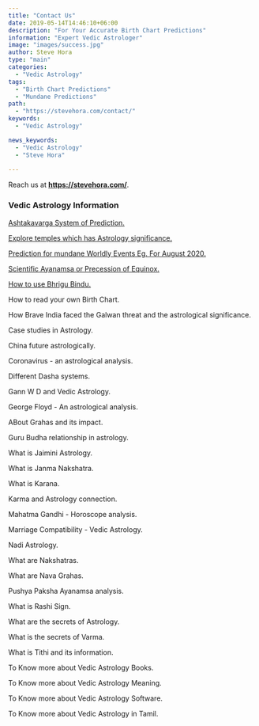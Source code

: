 ```yaml
---
title: "Contact Us"
date: 2019-05-14T14:46:10+06:00
description: "For Your Accurate Birth Chart Predictions"
information: "Expert Vedic Astrologer"
image: "images/success.jpg"
author: Steve Hora
type: "main"
categories: 
  - "Vedic Astrology"
tags:
  - "Birth Chart Predictions"
  - "Mundane Predictions"
path:
  - "https://stevehora.com/contact/"
keywords:
  - "Vedic Astrology"

news_keywords:
  - "Vedic Astrology"
  - "Steve Hora"
  
---
```


Reach us at  **https://stevehora.com/**.

### Vedic Astrology Information

[Ashtakavarga System of Prediction.](/articles/ashtakavarga/)

[Explore temples which has Astrology significance.](/articles/astrology-temple/)

[Prediction for mundane Worldly Events Eg. For August 2020.](/articles/august-2020/)

[Scientific Ayanamsa or Precession of Equinox.](/articles/ayanamsa/)

[How to use Bhrigu Bindu.](/articles/bhrigu-bindu/)

How to read your own Birth Chart.

How Brave India faced the Galwan threat and the astrological significance.

Case studies in Astrology.

China future astrologically.

Coronavirus - an astrological analysis.

Different Dasha systems.

Gann W D and Vedic Astrology.

George Floyd - An astrological analysis.

ABout Grahas and its impact.

Guru Budha relationship in astrology.

What is Jaimini Astrology.

What is Janma Nakshatra.

What is Karana.

Karma and Astrology connection.

Mahatma Gandhi - Horoscope analysis.

Marriage Compatibility - Vedic Astrology.

Nadi Astrology.

What are Nakshatras.

What are Nava Grahas.

Pushya Paksha Ayanamsa analysis.

What is Rashi Sign.

What are the secrets of Astrology.

What is the secrets of Varma.

What is Tithi and its information.

To Know more about Vedic Astrology Books.

To Know more about Vedic Astrology Meaning.

To Know more about Vedic Astrology Software.

To Know more about Vedic Astrology in Tamil.